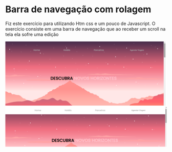 <h1> Barra de navegação com rolagem</h1>
<p> Fiz este exercício para utilizando Htm css e um pouco de Javascript. O exercício consiste em uma barra de navegação que ao receber um scroll na tela ela sofre uma edição  
</p>
<img src="./readme2.png">
<img src="./read.me2.png">
